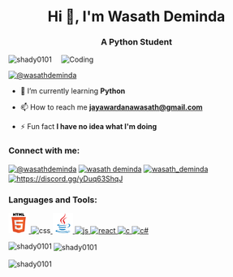 <h1 align="center">Hi 👋, I'm Wasath Deminda</h1>
<h3 align="center">A Python Student</h3>
<img align="right" alt="Coding" width="400" src="https://miro.medium.com/max/1600/0*C-cPP9D2MIyeexAT.gif">

<p align="left"> <img src="https://komarev.com/ghpvc/?username=shady0101&label=Profile%20views&color=0e75b6&style=flat" alt="shady0101" /> </p>

<p align="left"> <a href="https://twitter.com/@wasathdeminda" target="blank"><img src="https://img.shields.io/twitter/follow/@wasathdeminda?logo=twitter&style=for-the-badge" alt="@wasathdeminda" /></a> </p>

- 🌱 I’m currently learning **Python**

- 📫 How to reach me **jayawardanawasath@gmail.com**

- ⚡ Fun fact **I have no idea what I'm doing**

<h3 align="left">Connect with me:</h3>
<p align="left">
<a href="https://twitter.com/@wasathdeminda" target="blank"><img align="center" src="https://raw.githubusercontent.com/rahuldkjain/github-profile-readme-generator/master/src/images/icons/Social/twitter.svg" alt="@wasathdeminda" height="30" width="40" /></a>
<a href="[https://linkedin.com/in/wasath deminda](https://www.linkedin.com/in/wasath-deminda-8337991b1/)" target="blank"><img align="center" src="https://raw.githubusercontent.com/rahuldkjain/github-profile-readme-generator/master/src/images/icons/Social/linked-in-alt.svg" alt="wasath deminda" height="30" width="40" /></a>
<a href="https://www.instagram.com/wazaa_th/" target="blank"><img align="center" src="https://raw.githubusercontent.com/rahuldkjain/github-profile-readme-generator/master/src/images/icons/Social/instagram.svg" alt="wasath_deminda" height="30" width="40" /></a>
<a href="https://discord.gg/https://discord.gg/yDuq63ShqJ" target="blank"><img align="center" src="https://raw.githubusercontent.com/rahuldkjain/github-profile-readme-generator/master/src/images/icons/Social/discord.svg" alt="https://discord.gg/yDuq63ShqJ" height="30" width="40" /> </a>
</p>

<h3 align="left">Languages and Tools:</h3>
<p align="left"> <a href="https://www.w3.org/html/" target="_blank" rel="noreferrer"> <img src="https://raw.githubusercontent.com/devicons/devicon/master/icons/html5/html5-original-wordmark.svg" alt="html5" width="40" height="40"/> </a> 
  <img src="https://1000logos.net/wp-content/uploads/2020/09/CSS-Logo.png" alt="css" width="65" height="40"/><a href="https://www.java.com" target="_blank" rel="noreferrer"> <img src="https://raw.githubusercontent.com/devicons/devicon/master/icons/java/java-original.svg" alt="java" width="40" height="40"/> </a> <a href="https://www.linux.org/" target="_blank" rel="noreferrer"> <img src="https://1000logos.net/wp-content/uploads/2020/09/JavaScript-Logo-2048x1280.png" alt="js" width="60" height="40"/>  
<img src="https://cdn.freebiesupply.com/logos/large/2x/react-1-logo-png-transparent.png" alt="react" width="40" height="40"/> 
 
<img src="https://www.pngkit.com/png/full/101-1010012_download-png.png" alt="c" width="40" height="40"/>
<img src="https://assets.codeguru.com/uploads/2021/08/C-Sharp-Tutorials.png" alt="c#" width="70" height="40"/>
  
</a> </p>

<p><img align="left" src="https://github-readme-stats.vercel.app/api/top-langs?username=shady0101&show_icons=true&locale=en&layout=compact" alt="shady0101" /></p>

<p>&nbsp;<img align="center" src="https://github-readme-stats.vercel.app/api?username=shady0101&show_icons=true&locale=en" alt="shady0101" /></p>

<p><img align="center" src="https://github-readme-streak-stats.herokuapp.com/?user=shady0101&" alt="shady0101" /></p>

